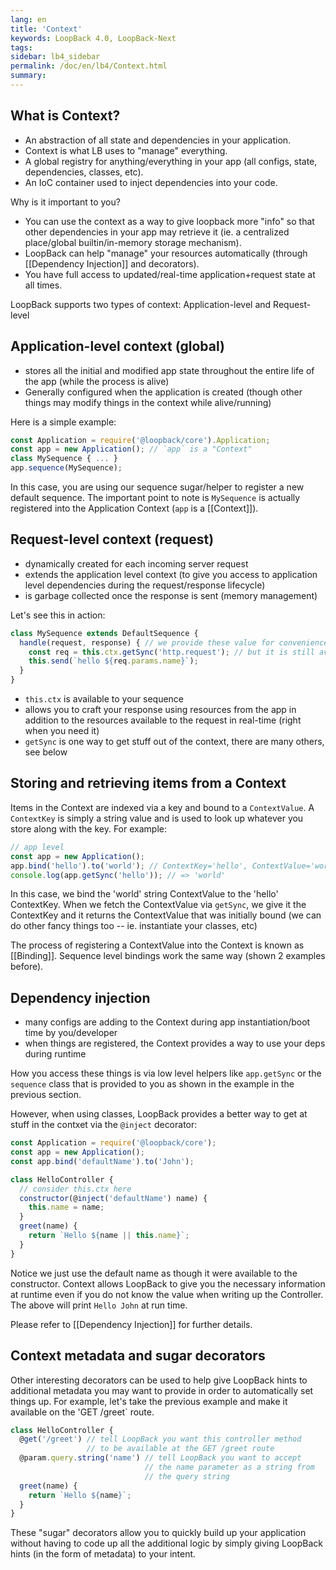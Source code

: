 ```yaml
---
lang: en
title: 'Context'
keywords: LoopBack 4.0, LoopBack-Next
tags:
sidebar: lb4_sidebar
permalink: /doc/en/lb4/Context.html
summary:
---
```


## What is Context?

- An abstraction of all state and dependencies in your application.
- Context is what LB uses to "manage" everything.
- A global registry for anything/everything in your app (all configs, state, dependencies, classes, etc).
- An IoC container used to inject dependencies into your code.

Why is it important to you?

- You can use the context as a way to give loopback more "info" so that other dependencies in your app may retrieve it (ie. a centralized place/global builtin/in-memory storage mechanism).
- LoopBack can help "manage" your resources automatically (through [[Dependency Injection]] and decorators).
- You have full access to updated/real-time application+request state at all times.

LoopBack supports two types of context: Application-level and Request-level

## Application-level context (global)

- stores all the initial and modified app state throughout the entire life of the app (while the process is alive)
- Generally configured when the application is created (though other things may modify things in the context while alive/running)

Here is a simple example:

```js
const Application = require('@loopback/core').Application;
const app = new Application(); // `app` is a "Context"
class MySequence { ... }
app.sequence(MySequence);
```

In this case, you are using our sequence sugar/helper to register a new default sequence. The important point to note is `MySequence` is actually registered into the Application Context (`app` is a [[Context]]).

## Request-level context (request)

- dynamically created for each incoming server request
- extends the application level context (to give you access to application level dependencies during the request/response lifecycle)
- is garbage collected once the response is sent (memory management)

Let's see this in action:

```js
class MySequence extends DefaultSequence {
  handle(request, response) { // we provide these value for convenience (taken from the Context)
    const req = this.ctx.getSync('http.request'); // but it is still available in the sequence/request context
    this.send(`hello ${req.params.name}`);
  }
}
```

- `this.ctx` is available to your sequence
- allows you to craft your response using resources from the app in addition to the resources available to the request in real-time (right when you need it)
- `getSync` is one way to get stuff out of the context, there are many others, see below

## Storing and retrieving items from a Context

Items in the Context are indexed via a key and bound to a `ContextValue`. A `ContextKey` is simply a string value and is used to look up whatever you store along with the key. For example:

```js
// app level
const app = new Application();
app.bind('hello').to('world'); // ContextKey='hello', ContextValue='world'
console.log(app.getSync('hello')); // => 'world'
```

In this case, we bind the 'world' string ContextValue to the 'hello' ContextKey. When we fetch the ContextValue via `getSync`, we give it the ContextKey and it returns the ContextValue that was initially bound (we can do other fancy things too -- ie. instantiate your classes, etc)

The process of registering a ContextValue into the Context is known as [[Binding]]. Sequence level bindings work the same way (shown 2 examples before).

## Dependency injection

- many configs are adding to the Context during app instantiation/boot time by you/developer
- when things are registered, the Context provides a way to use your deps during runtime

How you access these things is via low level helpers like `app.getSync` or the `sequence` class that is provided to you as shown in the example in the previous section.

However, when using classes, LoopBack provides a better way to get at stuff in the contxet via the `@inject` decorator:

```js
const Application = require('@loopback/core');
const app = new Application();
const app.bind('defaultName').to('John');

class HelloController {
  // consider this.ctx here
  constructor(@inject('defaultName') name) {
    this.name = name;
  }
  greet(name) {
    return `Hello ${name || this.name}`;
  }
}
```

Notice we just use the default name as though it were available to the constructor. Context allows LoopBack to give you the necessary information at runtime even if you do not know the value when writing up the Controller. The above will print `Hello John` at run time.

Please refer to [[Dependency Injection]] for further details.

## Context metadata and sugar decorators

Other interesting decorators can be used to help give LoopBack hints to additional metadata you may want to provide in order to automatically set things up. For example, let's take the previous example and make it available on the 'GET /greet` route.

```js
class HelloController {
  @get('/greet') // tell LoopBack you want this controller method
                 // to be available at the GET /greet route
  @param.query.string('name') // tell LoopBack you want to accept
                              // the name parameter as a string from
                              // the query string
  greet(name) {
    return `Hello ${name}`;
  }
}
```

These "sugar" decorators allow you to quickly build up your application without having to code up all the additional logic by simply giving LoopBack hints (in the form of metadata) to your intent.
